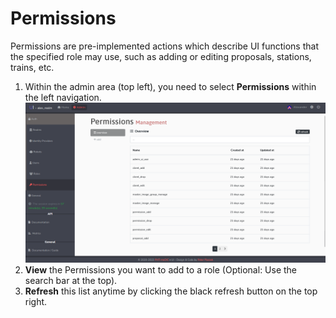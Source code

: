 # Permissions

Permissions are pre-implemented actions which describe UI functions that the specified role may
use, such as adding or editing proposals, stations, trains, etc.

1. Within the admin area (top left), you need to select **Permissions** within the left navigation.
   [![image](/images/ui_images/permissions.png)](/images/ui_images/permissions.png)
2. **View** the Permissions you want to add to a role (Optional: Use the search bar at the top).
3. **Refresh** this list anytime by clicking the black refresh button on the top right.
